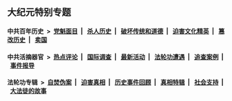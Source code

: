 ## 大纪元特别专题

#### 中共百年历史 &nbsp;>&nbsp; [党魁面目](indexes/nf1176107/README.md?12060430) &nbsp;| &nbsp; [杀人历史](indexes/nf1176106/README.md?12060430) &nbsp;| &nbsp; [破坏传统和道德](indexes/nf1176106/README.md?12060430) &nbsp;| &nbsp; [迫害文化精英](indexes/nf1176111/README.md?12060430) &nbsp;| &nbsp; [篡改历史](indexes/nf1176115/README.md?12060430) &nbsp;| &nbsp; [卖国](indexes/nf1176117/README.md?12060430) 

#### 中共活摘器官 &nbsp;>&nbsp; [热点评论](indexes/nf5879/README.md?12060430) &nbsp;| &nbsp; [国际调查](indexes/nf5947/README.md?12060430) &nbsp;| &nbsp; [最新活动](indexes/nf5883/README.md?12060430) &nbsp;| &nbsp; [法轮功遭遇](indexes/nf5881/README.md?12060430) &nbsp;| &nbsp; [追查案例](indexes/nf5880/README.md?12060430) &nbsp;| &nbsp; [事件报导](indexes/nf5877/README.md?12060430) 

#### 法轮功专辑 &nbsp;>&nbsp; [自焚伪案](indexes/nf5562/README.md?12060430) &nbsp;| &nbsp; [迫害真相](indexes/nf4379/README.md?12060430) &nbsp;| &nbsp; [历史事件回顾](indexes/nf5793/README.md?12060430) &nbsp;| &nbsp; [真相特辑](indexes/nf4389/README.md?12060430) &nbsp;| &nbsp; [社会支持](indexes/nf4386/README.md?12060430) &nbsp;| &nbsp; [大法徒的故事](indexes/nf1147481/README.md?12060430) 
